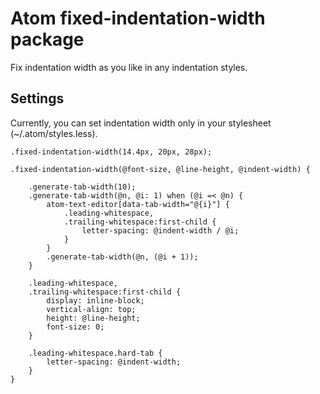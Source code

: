 # Atom fixed-indentation-width package

Fix indentation width as you like in any indentation styles.


## Settings

Currently, you can set indentation width only in your stylesheet (~/.atom/styles.less).

```
.fixed-indentation-width(14.4px, 20px, 28px);

.fixed-indentation-width(@font-size, @line-height, @indent-width) {

	.generate-tab-width(10);
	.generate-tab-width(@n, @i: 1) when (@i =< @n) {
		atom-text-editor[data-tab-width="@{i}"] {
			.leading-whitespace,
			.trailing-whitespace:first-child {
				letter-spacing: @indent-width / @i;
			}
		}
		.generate-tab-width(@n, (@i + 1));
	}
	
	.leading-whitespace,
	.trailing-whitespace:first-child {
		display: inline-block;
		vertical-align: top;
		height: @line-height;
		font-size: 0;
	}
	
	.leading-whitespace.hard-tab {
		letter-spacing: @indent-width;
	}
}
```
